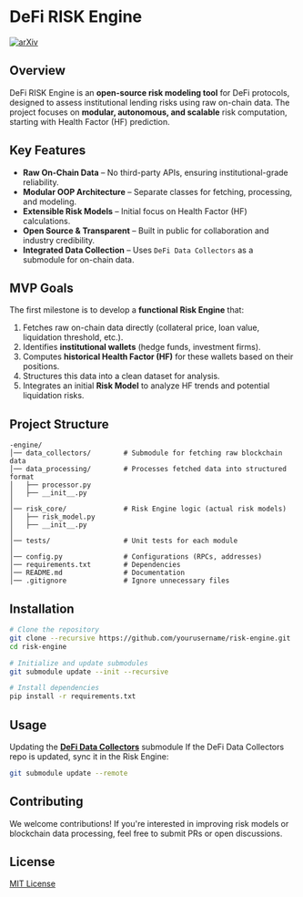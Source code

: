 # DeFi RISK Engine

[![arXiv](https://img.shields.io/badge/arXiv-2505.08100-b31b1b.svg)](https://arxiv.org/abs/2505.08100)

## Overview
DeFi RISK Engine is an **open-source risk modeling tool** for DeFi protocols, designed to assess institutional lending risks using raw on-chain data. The project focuses on **modular, autonomous, and scalable** risk computation, starting with Health Factor (HF) prediction.

## Key Features
- **Raw On-Chain Data** – No third-party APIs, ensuring institutional-grade reliability.
- **Modular OOP Architecture** – Separate classes for fetching, processing, and modeling.
- **Extensible Risk Models** – Initial focus on Health Factor (HF) calculations.
- **Open Source & Transparent** – Built in public for collaboration and industry credibility.
- **Integrated Data Collection** – Uses `DeFi Data Collectors` as a submodule for on-chain data.

## MVP Goals
The first milestone is to develop a **functional Risk Engine** that:
1. Fetches raw on-chain data directly (collateral price, loan value, liquidation threshold, etc.).
2. Identifies **institutional wallets** (hedge funds, investment firms).
3. Computes **historical Health Factor (HF)** for these wallets based on their positions.
4. Structures this data into a clean dataset for analysis.
5. Integrates an initial **Risk Model** to analyze HF trends and potential liquidation risks.

## Project Structure
```
-engine/
│── data_collectors/        # Submodule for fetching raw blockchain data
│── data_processing/        # Processes fetched data into structured format
│   ├── processor.py
│   ├── __init__.py
│
│── risk_core/              # Risk Engine logic (actual risk models)
│   ├── risk_model.py
│   ├── __init__.py
│
│── tests/                  # Unit tests for each module
│
│── config.py               # Configurations (RPCs, addresses)
│── requirements.txt        # Dependencies
│── README.md               # Documentation
│── .gitignore              # Ignore unnecessary files
```

## Installation
```bash
# Clone the repository
git clone --recursive https://github.com/yourusername/risk-engine.git
cd risk-engine

# Initialize and update submodules
git submodule update --init --recursive

# Install dependencies
pip install -r requirements.txt
```

## Usage
Updating the **[DeFi Data Collectors](https://github.com/GeorgeVSV/defi-data-collectors.git)** submodule
If the DeFi Data Collectors repo is updated, sync it in the Risk Engine:
```bash
git submodule update --remote
```

## Contributing
We welcome contributions! If you're interested in improving risk models or blockchain data processing, feel free to submit PRs or open discussions.

## License
[MIT License](LICENSE)


